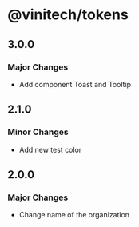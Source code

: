 # @vinitech/tokens

## 3.0.0

### Major Changes

- Add component Toast and Tooltip

## 2.1.0

### Minor Changes

- Add new test color

## 2.0.0

### Major Changes

- Change name of the organization
